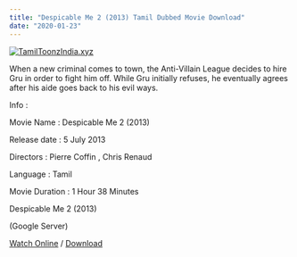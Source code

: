 ```yaml
---
title: "Despicable Me 2 (2013) Tamil Dubbed Movie Download"
date: "2020-01-23"
---
```


[![TamilToonzIndia.xyz](https://1.bp.blogspot.com/-NfuMGQ-jPj4/XioK6WoVeUI/AAAAAAAAAYI/pKRN8_ey8VgVGnyOICalL2hD8DYd41HdQCLcBGAsYHQ/s320/Despecibles{f216006c657ec1a5ed06024de5f69d9b163acc7023fc8ad1765907c25dd17e7b}2B2{f216006c657ec1a5ed06024de5f69d9b163acc7023fc8ad1765907c25dd17e7b}2B{f216006c657ec1a5ed06024de5f69d9b163acc7023fc8ad1765907c25dd17e7b}2528TamilToonzIndia.xyz{f216006c657ec1a5ed06024de5f69d9b163acc7023fc8ad1765907c25dd17e7b}2529.jpg "Tamil Toonz India ")](https://1.bp.blogspot.com/-NfuMGQ-jPj4/XioK6WoVeUI/AAAAAAAAAYI/pKRN8_ey8VgVGnyOICalL2hD8DYd41HdQCLcBGAsYHQ/s1600/Despecibles{f216006c657ec1a5ed06024de5f69d9b163acc7023fc8ad1765907c25dd17e7b}2B2{f216006c657ec1a5ed06024de5f69d9b163acc7023fc8ad1765907c25dd17e7b}2B{f216006c657ec1a5ed06024de5f69d9b163acc7023fc8ad1765907c25dd17e7b}2528TamilToonzIndia.xyz{f216006c657ec1a5ed06024de5f69d9b163acc7023fc8ad1765907c25dd17e7b}2529.jpg)

When a new criminal comes to town, the Anti-Villain League decides to hire Gru in order to fight him off. While Gru initially refuses, he eventually agrees after his aide goes back to his evil ways.

  

  

Info :

  

Movie Name : Despicable Me 2 (2013)

Release date : 5 July 2013

Directors : Pierre Coffin , Chris Renaud

Language : Tamil

Movie Duration : 1 Hour 38 Minutes

  

  

Despicable Me 2 (2013)

 (Google Server)

  

[Watch Online](https://gplinks.in/m5G55) / [Download](https://gplinks.in/m5G55)
